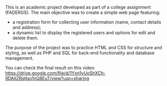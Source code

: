 This is an academic project developed as part of a college assignment (FADERGS). The main objective was to create a simple web page featuring:
- a registration form for collecting user information (name, contact details and address);
- a dynamic list to display the registered users and options for edit and delete them.

The purpose of the project was to practice HTML and CSS for structure and styling, as well as PHP and SQL for back-end functionality and database management.

You can check the final result on this video: https://drive.google.com/file/d/1Yxn1yUoShXCh-9DAiIZRqtIso1nQ8EuT/view?usp=sharing